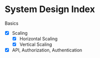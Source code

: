 # System Design Index

Basics
- [X] Scaling
    - [X] Horizontal Scaling
    - [X] Vertical Scaling

- [X] API, Authorization, Authentication 
